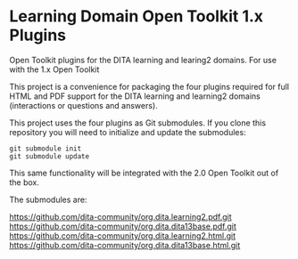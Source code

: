 Learning Domain Open Toolkit 1.x Plugins
=========================

Open Toolkit plugins for the DITA learning and learing2 domains. For use with the 1.x Open Toolkit

This project is a convenience for packaging the four plugins required for full HTML and PDF support for the DITA learning and learning2 domains (interactions or questions and answers).

This project uses the four plugins as Git submodules. If you clone this repository you will need to initialize and update the submodules:

    git submodule init
    git submodule update
    
This same functionality will be integrated with the 2.0 Open Toolkit out of the box.

The submodules are:

https://github.com/dita-community/org.dita.learning2.pdf.git
https://github.com/dita-community/org.dita.dita13base.pdf.git
https://github.com/dita-community/org.dita.learning2.html.git
https://github.com/dita-community/org.dita.dita13base.html.git
